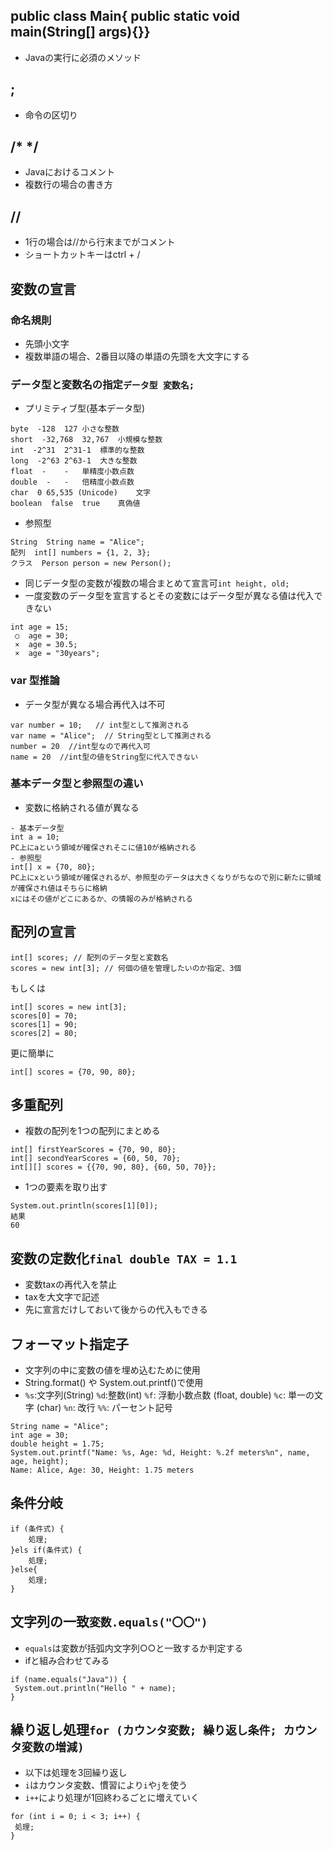 ## public class Main{ public static void main(String[] args){}}
- Javaの実行に必須のメソッド
## ;
- 命令の区切り
## /*  */
- Javaにおけるコメント
- 複数行の場合の書き方
## //
- 1行の場合は//から行末までがコメント
- ショートカットキーはctrl + /
## 変数の宣言
### 命名規則
- 先頭小文字
- 複数単語の場合、2番目以降の単語の先頭を大文字にする
### データ型と変数名の指定```データ型 変数名;```
- プリミティブ型(基本データ型)
```
byte  -128	127	小さな整数
short  -32,768	32,767	小規模な整数
int  -2^31	2^31-1	標準的な整数
long  -2^63	2^63-1	大きな整数
float  -	-	単精度小数点数
double  -	-	倍精度小数点数
char  0	65,535 (Unicode)	文字
boolean  false	true	真偽値
```
- 参照型
```
String  String name = "Alice";
配列  int[] numbers = {1, 2, 3};
クラス  Person person = new Person();
```
- 同じデータ型の変数が複数の場合まとめて宣言可```int height, old;```
- 一度変数のデータ型を宣言するとその変数にはデータ型が異なる値は代入できない
```
int age = 15;
 ○  age = 30;
 ×  age = 30.5;
 ×  age = "30years";
```
### var 型推論
- データ型が異なる場合再代入は不可
```
var number = 10;   // int型として推測される
var name = "Alice";  // String型として推測される
number = 20  //int型なので再代入可
name = 20  //int型の値をString型に代入できない
```
### 基本データ型と参照型の違い
- 変数に格納される値が異なる
```
- 基本データ型
int a = 10;
PC上にaという領域が確保されそこに値10が格納される
- 参照型
int[] x = {70, 80};
PC上にxという領域が確保されるが、参照型のデータは大きくなりがちなので別に新たに領域が確保され値はそちらに格納
xにはその値がどこにあるか、の情報のみが格納される
```
## 配列の宣言
```
int[] scores; // 配列のデータ型と変数名
scores = new int[3]; // 何個の値を管理したいのか指定、3個
```
もしくは
```
int[] scores = new int[3];
scores[0] = 70;
scores[1] = 90;
scores[2] = 80;
```
更に簡単に
```
int[] scores = {70, 90, 80};
```
## 多重配列
- 複数の配列を1つの配列にまとめる
```
int[] firstYearScores = {70, 90, 80};
int[] secondYearScores = {60, 50, 70};
int[][] scores = {{70, 90, 80}, {60, 50, 70}};
```
- 1つの要素を取り出す
```
System.out.println(scores[1][0]);
結果
60
```
## 変数の定数化```final double TAX = 1.1```
- 変数taxの再代入を禁止
- taxを大文字で記述
- 先に宣言だけしておいて後からの代入もできる
## フォーマット指定子
- 文字列の中に変数の値を埋め込むために使用
- String.format() や System.out.printf()で使用
- ```%s```:文字列(String) ```%d```:整数(int) ```%f```: 浮動小数点数 (float, double) ```%c```: 単一の文字 (char) ```%n```: 改行 ```%%```: パーセント記号
```
String name = "Alice";
int age = 30;
double height = 1.75;
System.out.printf("Name: %s, Age: %d, Height: %.2f meters%n", name, age, height);
Name: Alice, Age: 30, Height: 1.75 meters
```
## 条件分岐
```
if (条件式) {
    処理;
}els if(条件式) {
    処理;
}else{
    処理;
}
```
## 文字列の一致```変数.equals("〇〇")```
- ```equals```は変数が括弧内文字列○○と一致するか判定する
- ifと組み合わせてみる
```
if (name.equals("Java")) {
 System.out.println("Hello " + name);
}
```
## 繰り返し処理```for (カウンタ変数; 繰り返し条件; カウンタ変数の増減)```
- 以下は処理を3回繰り返し
- ```i```はカウンタ変数、慣習により```i```や```j```を使う
- ```i++```により処理が1回終わるごとに増えていく
```
for (int i = 0; i < 3; i++) {
 処理;
}
```
